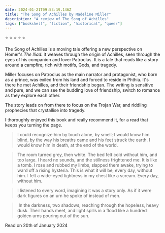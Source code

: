```yaml
---    
date: 2024-01-21T09:53:19.146Z
title: "The Song of Achilles by Madeline Miller"
description: "A review of The Song of Achilles"
tags: ["bookshelf", "fiction", "historical", "queer"]
---   
```

⭐ ⭐ ⭐ ⭐ ⭐

The Song of Achilles is a moving tale offering a new perspective on Homer's *The Iliad*. It weaves through the origin of Achilles, seen through the eyes of his companion and lover Patroclus. It is a tale that reads like a story around a campfire, rich with motifs, Gods, and tragedy.

Miller focuses on Patroclus as the main narrator and protagonist, who born as a prince, was exiled from his land and forced to reside in Phthia. It's there he met Achilles, and their friendship began. The writing is sensitive and pure, and we can see the budding love of friendship, switch to romance as they explore each other.

The story leads on from there to focus on the Trojan War, and riddling prophecies that crystallise into tragedy.

I thoroughly enjoyed this book and really recommend it, for a read that keeps you turning the page.

> I could recognize him by touch alone, by smell; I would know him blind, by the way his breaths came and his feet struck the earth. I would know him in death, at the end of the world.

> The room turned grey, then white. The bed felt cold without him, and too large. I heard no sounds, and the stillness frightened me. It is like a tomb. I rose and rubbed my limbs, slapped them awake, trying to ward off a rising hysteria. This is what it will be, every day, without him. I felt a wide-eyed tightness in my chest like a scream. Every day, without him. 

> I listened to every word, imagining it was a story only. As if it were dark figures on an urn he spoke of instead of men.

> In the darkness, two shadows, reaching through the hopeless, heavy dusk. Their hands meet, and light spills in a flood like a hundred golden urns pouring out of the sun.

Read on 20th of January 2024
